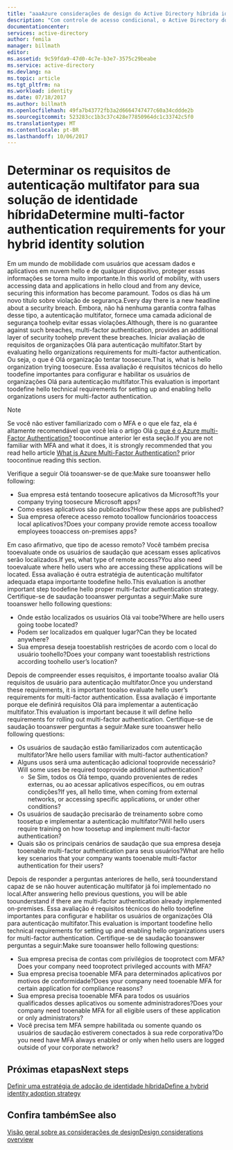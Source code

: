 ```yaml
---
title: "aaaAzure considerações de design do Active Directory híbrida identidade - determinar requisitos de autenticação multifator"
description: "Com controle de acesso condicional, o Active Directory do Azure verifica condições específicas hello, que você escolhe ao autenticar usuário hello e antes de permitir acesso toohello aplicativo. Quando essas condições forem atendidas, o usuário de Olá é autenticado e acesso toohello aplicativo autorizado."
documentationcenter: 
services: active-directory
author: femila
manager: billmath
editor: 
ms.assetid: 9c59fda9-47d0-4c7e-b3e7-3575c29beabe
ms.service: active-directory
ms.devlang: na
ms.topic: article
ms.tgt_pltfrm: na
ms.workload: identity
ms.date: 07/18/2017
ms.author: billmath
ms.openlocfilehash: 49fa7b43772fb3a2d6664747477c60a34cddde2b
ms.sourcegitcommit: 523283cc1b3c37c428e77850964dc1c33742c5f0
ms.translationtype: MT
ms.contentlocale: pt-BR
ms.lasthandoff: 10/06/2017
---
```

# <a name="determine-multi-factor-authentication-requirements-for-your-hybrid-identity-solution"></a><span data-ttu-id="7579d-104">Determinar os requisitos de autenticação multifator para sua solução de identidade híbrida</span><span class="sxs-lookup"><span data-stu-id="7579d-104">Determine multi-factor authentication requirements for your hybrid identity solution</span></span>
<span data-ttu-id="7579d-105">Em um mundo de mobilidade com usuários que acessam dados e aplicativos em nuvem hello e de qualquer dispositivo, proteger essas informações se torna muito importante.</span><span class="sxs-lookup"><span data-stu-id="7579d-105">In this world of mobility, with users accessing data and applications in hello cloud and from any device, securing this information has become paramount.</span></span>  <span data-ttu-id="7579d-106">Todos os dias há um novo título sobre violação de segurança.</span><span class="sxs-lookup"><span data-stu-id="7579d-106">Every day there is a new headline about a security breach.</span></span>  <span data-ttu-id="7579d-107">Embora, não há nenhuma garantia contra falhas desse tipo, a autenticação multifator, fornece uma camada adicional de segurança toohelp evitar essas violações.</span><span class="sxs-lookup"><span data-stu-id="7579d-107">Although, there is no guarantee against such breaches, multi-factor authentication, provides an additional layer of security toohelp prevent these breaches.</span></span>
<span data-ttu-id="7579d-108">Iniciar avaliação de requisitos de organizações Olá para autenticação multifator.</span><span class="sxs-lookup"><span data-stu-id="7579d-108">Start by evaluating hello organizations requirements for multi-factor authentication.</span></span> <span data-ttu-id="7579d-109">Ou seja, o que é Olá organização tentar toosecure.</span><span class="sxs-lookup"><span data-stu-id="7579d-109">That is, what is hello organization trying toosecure.</span></span>  <span data-ttu-id="7579d-110">Essa avaliação é requisitos técnicos do hello toodefine importantes para configurar e habilitar os usuários de organizações Olá para autenticação multifator.</span><span class="sxs-lookup"><span data-stu-id="7579d-110">This evaluation is important toodefine hello technical requirements for setting up and enabling hello organizations users for multi-factor authentication.</span></span>

> [!NOTE]
> <span data-ttu-id="7579d-111">Se você não estiver familiarizado com o MFA e o que ele faz, ela é altamente recomendável que você leia o artigo Olá [o que é o Azure multi-Factor Authentication?](../multi-factor-authentication/multi-factor-authentication.md) toocontinue anterior ler esta seção.</span><span class="sxs-lookup"><span data-stu-id="7579d-111">If you are not familiar with MFA and what it does, it is strongly recommended that you read hello article [What is Azure Multi-Factor Authentication?](../multi-factor-authentication/multi-factor-authentication.md) prior toocontinue reading this section.</span></span>
> 
> 

<span data-ttu-id="7579d-112">Verifique a seguir Olá tooanswer-se de que:</span><span class="sxs-lookup"><span data-stu-id="7579d-112">Make sure tooanswer hello following:</span></span>

* <span data-ttu-id="7579d-113">Sua empresa está tentando toosecure aplicativos da Microsoft?</span><span class="sxs-lookup"><span data-stu-id="7579d-113">Is your company trying toosecure Microsoft apps?</span></span> 
* <span data-ttu-id="7579d-114">Como esses aplicativos são publicados?</span><span class="sxs-lookup"><span data-stu-id="7579d-114">How these apps are published?</span></span>
* <span data-ttu-id="7579d-115">Sua empresa oferece acesso remoto tooallow funcionários tooaccess local aplicativos?</span><span class="sxs-lookup"><span data-stu-id="7579d-115">Does your company provide remote access tooallow employees tooaccess on-premises apps?</span></span>

<span data-ttu-id="7579d-116">Em caso afirmativo, que tipo de acesso remoto? Você também precisa tooevaluate onde os usuários de saudação que acessam esses aplicativos serão localizados.</span><span class="sxs-lookup"><span data-stu-id="7579d-116">If yes, what type of remote access?You also need tooevaluate where hello users who are accessing these applications will be located.</span></span> <span data-ttu-id="7579d-117">Essa avaliação é outra estratégia de autenticação multifator adequada etapa importante toodefine hello.</span><span class="sxs-lookup"><span data-stu-id="7579d-117">This evaluation is another important step toodefine hello proper multi-factor authentication strategy.</span></span> <span data-ttu-id="7579d-118">Certifique-se de saudação tooanswer perguntas a seguir:</span><span class="sxs-lookup"><span data-stu-id="7579d-118">Make sure tooanswer hello following questions:</span></span>

* <span data-ttu-id="7579d-119">Onde estão localizados os usuários Olá vai toobe?</span><span class="sxs-lookup"><span data-stu-id="7579d-119">Where are hello users going toobe located?</span></span>
* <span data-ttu-id="7579d-120">Podem ser localizados em qualquer lugar?</span><span class="sxs-lookup"><span data-stu-id="7579d-120">Can they be located anywhere?</span></span>
* <span data-ttu-id="7579d-121">Sua empresa deseja tooestablish restrições de acordo com o local do usuário toohello?</span><span class="sxs-lookup"><span data-stu-id="7579d-121">Does your company want tooestablish restrictions according toohello user’s location?</span></span>

<span data-ttu-id="7579d-122">Depois de compreender esses requisitos, é importante tooalso avaliar Olá requisitos de usuário para autenticação multifator.</span><span class="sxs-lookup"><span data-stu-id="7579d-122">Once you understand these requirements, it is important tooalso evaluate hello user’s requirements for multi-factor authentication.</span></span> <span data-ttu-id="7579d-123">Essa avaliação é importante porque ele definirá requisitos Olá para implementar a autenticação multifator.</span><span class="sxs-lookup"><span data-stu-id="7579d-123">This evaluation is important because it will define hello requirements for rolling out multi-factor authentication.</span></span> <span data-ttu-id="7579d-124">Certifique-se de saudação tooanswer perguntas a seguir:</span><span class="sxs-lookup"><span data-stu-id="7579d-124">Make sure tooanswer hello following questions:</span></span>

* <span data-ttu-id="7579d-125">Os usuários de saudação estão familiarizados com autenticação multifator?</span><span class="sxs-lookup"><span data-stu-id="7579d-125">Are hello users familiar with multi-factor authentication?</span></span>
* <span data-ttu-id="7579d-126">Alguns usos será uma autenticação adicional tooprovide necessário?</span><span class="sxs-lookup"><span data-stu-id="7579d-126">Will some uses be required tooprovide additional authentication?</span></span>  
  * <span data-ttu-id="7579d-127">Se Sim, todos os Olá tempo, quando provenientes de redes externas, ou ao acessar aplicativos específicos, ou em outras condições?</span><span class="sxs-lookup"><span data-stu-id="7579d-127">If yes, all hello time, when coming from external networks, or accessing specific applications, or under other conditions?</span></span>
* <span data-ttu-id="7579d-128">Os usuários de saudação precisarão de treinamento sobre como toosetup e implementar a autenticação multifator?</span><span class="sxs-lookup"><span data-stu-id="7579d-128">Will hello users require training on how toosetup and implement multi-factor authentication?</span></span>
* <span data-ttu-id="7579d-129">Quais são os principais cenários de saudação que sua empresa deseja tooenable multi-factor authentication para seus usuários?</span><span class="sxs-lookup"><span data-stu-id="7579d-129">What are hello key scenarios that your company wants tooenable multi-factor authentication for their users?</span></span>

<span data-ttu-id="7579d-130">Depois de responder a perguntas anteriores de hello, será toounderstand capaz de se não houver autenticação multifator já foi implementado no local.</span><span class="sxs-lookup"><span data-stu-id="7579d-130">After answering hello previous questions, you will be able toounderstand if there are multi-factor authentication already implemented on-premises.</span></span> <span data-ttu-id="7579d-131">Essa avaliação é requisitos técnicos do hello toodefine importantes para configurar e habilitar os usuários de organizações Olá para autenticação multifator.</span><span class="sxs-lookup"><span data-stu-id="7579d-131">This evaluation is important toodefine hello technical requirements for setting up and enabling hello organizations users for multi-factor authentication.</span></span> <span data-ttu-id="7579d-132">Certifique-se de saudação tooanswer perguntas a seguir:</span><span class="sxs-lookup"><span data-stu-id="7579d-132">Make sure tooanswer hello following questions:</span></span>

* <span data-ttu-id="7579d-133">Sua empresa precisa de contas com privilégios de tooprotect com MFA?</span><span class="sxs-lookup"><span data-stu-id="7579d-133">Does your company need tooprotect privileged accounts with MFA?</span></span>
* <span data-ttu-id="7579d-134">Sua empresa precisa tooenable MFA para determinados aplicativos por motivos de conformidade?</span><span class="sxs-lookup"><span data-stu-id="7579d-134">Does your company need tooenable MFA for certain application for compliance reasons?</span></span>
* <span data-ttu-id="7579d-135">Sua empresa precisa tooenable MFA para todos os usuários qualificados desses aplicativos ou somente administradores?</span><span class="sxs-lookup"><span data-stu-id="7579d-135">Does your company need tooenable MFA for all eligible users of these application or only administrators?</span></span>
* <span data-ttu-id="7579d-136">Você precisa tem MFA sempre habilitada ou somente quando os usuários de saudação estiverem conectados à sua rede corporativa?</span><span class="sxs-lookup"><span data-stu-id="7579d-136">Do you need have MFA always enabled or only when hello users are logged outside of your corporate network?</span></span>

## <a name="next-steps"></a><span data-ttu-id="7579d-137">Próximas etapas</span><span class="sxs-lookup"><span data-stu-id="7579d-137">Next steps</span></span>
[<span data-ttu-id="7579d-138">Definir uma estratégia de adoção de identidade híbrida</span><span class="sxs-lookup"><span data-stu-id="7579d-138">Define a hybrid identity adoption strategy</span></span>](active-directory-hybrid-identity-design-considerations-identity-adoption-strategy.md)

## <a name="see-also"></a><span data-ttu-id="7579d-139">Confira também</span><span class="sxs-lookup"><span data-stu-id="7579d-139">See also</span></span>
[<span data-ttu-id="7579d-140">Visão geral sobre as considerações de design</span><span class="sxs-lookup"><span data-stu-id="7579d-140">Design considerations overview</span></span>](active-directory-hybrid-identity-design-considerations-overview.md)

